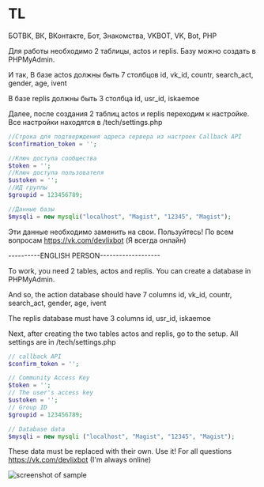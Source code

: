 # TL
БОТВК, ВК, ВКонтакте, Бот, Знакомства, VKBOT, VK, Bot, PHP

Для работы необходимо 2 таблицы, actos и replis.
Базу можно создать в PHPMyAdmin.

И так, В базе actos должны быть 7 столбцов
id, vk_id, countr, search_act, gender, age, ivent

В базе replis должны быть 3 столбца
id, usr_id, iskaemoe

Далее, после создания 2 таблиц actos и replis переходим к настройке.
Все настройки находятся в /tech/settings.php

```php
//Строка для подтверждения адреса сервера из настроек Callback API 
$confirmation_token = ''; 

//Ключ доступа сообщества 
$token = '';
//Ключ доступа пользователя
$ustoken = '';
//ИД группы
$groupid = 123456789;

//Данные базы
$mysqli = new mysqli("localhost", "Magist", "12345", "Magist");
```

Эти данные необходимо заменить на свои.
Пользуйтесь! По всем вопросам <https://vk.com/devlixbot> (Я всегда онлайн)

----------ENGLISH PERSON-------------------

To work, you need 2 tables, actos and replis.
You can create a database in PHPMyAdmin.

And so, the action database should have 7 columns
id, vk_id, countr, search_act, gender, age, ivent

The replis database must have 3 columns
id, usr_id, iskaemoe

Next, after creating the two tables actos and replis, go to the setup.
All settings are in /tech/settings.php

```php
// callback API
$confirm_token = '';

// Community Access Key
$token = '';
// The user's access key
$ustoken = '';
// Group ID
$groupid = 123456789;

// Database data
$mysqli = new mysqli ("localhost", "Magist", "12345", "Magist");
```

These data must be replaced with their own.
Use it! For all questions <https://vk.com/devlixbot> (I'm always online)

![screenshot of sample](http://www.imageup.ru/img215/2827780/1wdfn3n8p8o.jpg)
